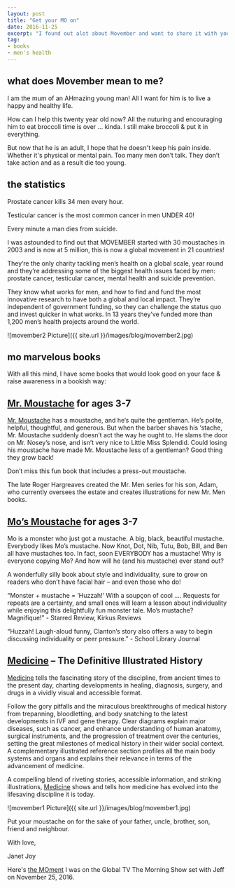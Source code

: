 ```yaml
---
layout: post
title: "Get your MO on"
date: 2016-11-25  
excerpt: "I found out alot about Movember and want to share it with you!"
tag:
- books
- men's health
---
```


## what does Movember mean to me?

I am the mum of an AHmazing young man!  All I want for him is to live a happy and healthy life.

How can I help this twenty year old now? All the nuturing and encouraging him to eat broccoli time is over ... kinda. I still make broccoli & put it in everything.

But now that he is an adult, I hope that he doesn't keep his pain inside. Whether it's physical or mental pain. Too many men don’t talk. They don’t take action and as a result die too young.

## the statistics

Prostate cancer kills 34 men every hour.

Testicular cancer is the most common cancer in men UNDER 40!

Every minute a man dies from suicide.

I was astounded to find out that MOVEMBER started with 30 moustaches in 2003 and is now at 5 million, this is now a global movement in 21 countries!

They’re the only charity tackling men’s health on a global scale, year round and they’re addressing some of the biggest health issues faced by men: prostate cancer, testicular cancer, mental health and suicide prevention.

They know what works for men, and how to find and fund the most innovative research to have both a global and local impact. They’re independent of government funding, so they can challenge the status quo and invest quicker in what works. In 13 years they’ve funded more than 1,200 men’s health projects around the world.

![movember2 Picture]({{ site.url }}/images/blog/movember2.jpg)

## mo marvelous books

With all this mind, I have some books that would look good on your face & raise awareness in a bookish way:

## [Mr. Moustache](http://penguinrandomhouse.ca/books/315975/mr-moustache#9780843180817) for ages 3-7

[Mr. Moustache](http://penguinrandomhouse.ca/books/315975/mr-moustache#9780843180817) has a moustache, and he’s quite the gentleman. He’s polite, helpful, thoughtful, and generous. But when the barber shaves his ‘stache, Mr. Moustache suddenly doesn’t act the way he ought to. He slams the door on Mr. Nosey’s nose, and isn’t very nice to Little Miss Splendid. Could losing his moustache have made Mr. Moustache less of a gentleman? Good thing they grow back!

Don’t miss this fun book that includes a press-out moustache.

The late Roger Hargreaves created the Mr. Men series for his son, Adam, who currently oversees the estate and creates illustrations for new Mr. Men books.

## [Mo’s Moustache](http://penguinrandomhouse.ca/books/225626/mos-mustache#9781101918555) for ages 3-7

Mo is a monster who just got a mustache. A big, black, beautiful mustache. Everybody likes Mo’s mustache. Now Knot, Dot, Nib, Tutu, Bob, Bill, and Ben all have mustaches too. In fact, soon EVERYBODY has a mustache! Why is everyone copying Mo? And how will he (and his mustache) ever stand out?

A wonderfully silly book about style and individuality, sure to grow on readers who don’t have facial hair – and even those who do!

“Monster + mustache = ‘Huzzah!’ With a soupçon of cool …. Requests for repeats are a certainty, and small ones will learn a lesson about individuality while enjoying this delightfully fun monster tale. Mo’s mustache? Magnifique!” - Starred Review, Kirkus Reviews

“Huzzah! Laugh-aloud funny, Clanton’s story also offers a way to begin discussing individuality or peer pressure.” - School Library Journal

## [Medicine](http://penguinrandomhouse.ca/books/541740/medicine#9781465453419) – The Definitive Illustrated History

[Medicine](http://penguinrandomhouse.ca/books/541740/medicine#9781465453419) tells the fascinating story of the discipline, from ancient times to the present day, charting developments in healing, diagnosis, surgery, and drugs in a vividly visual and accessible format.

Follow the gory pitfalls and the miraculous breakthroughs of medical history from trepanning, bloodletting, and body snatching to the latest developments in IVF and gene therapy. Clear diagrams explain major diseases, such as cancer, and enhance understanding of human anatomy, surgical instruments, and the progression of treatment over the centuries, setting the great milestones of medical history in their wider social context. A complementary illustrated reference section profiles all the main body systems and organs and explains their relevance in terms of the advancement of medicine.

A compelling blend of riveting stories, accessible information, and striking illustrations, [Medicine](http://penguinrandomhouse.ca/books/541740/medicine#9781465453419) shows and tells how medicine has evolved into the lifesaving discipline it is today.

![movember1 Picture]({{ site.url }}/images/blog/movember1.jpg)

Put your moustache on for the sake of your father, uncle, brother, son, friend and neighbour.

With love,

Janet Joy

Here's [the MOment](http://globalnews.ca/video/3088642/movember-themed-books-that-bring-awareness-to-mens-health) I was on the Global TV The Morning Show set with Jeff on November 25, 2016.
